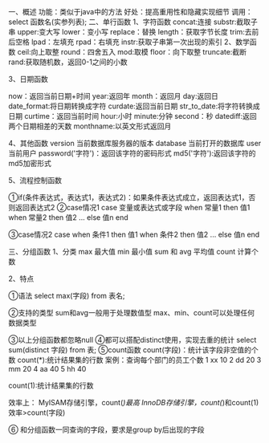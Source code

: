 一、概述
功能：类似于java中的方法
好处：提高重用性和隐藏实现细节
调用：select 函数名(实参列表);
二、单行函数
1、字符函数
concat:连接
substr:截取子串
upper:变大写
lower：变小写
replace：替换
length：获取字节长度
trim:去前后空格
lpad：左填充
rpad：右填充
instr:获取子串第一次出现的索引
2、数学函数
ceil:向上取整
round：四舍五入
mod:取模
floor：向下取整
truncate:截断
rand:获取随机数，返回0-1之间的小数

3、日期函数

now：返回当前日期+时间
year:返回年
month：返回月
day:返回日
date_format:将日期转换成字符
curdate:返回当前日期
str_to_date:将字符转换成日期
curtime：返回当前时间
hour:小时
minute:分钟
second：秒
datediff:返回两个日期相差的天数
monthname:以英文形式返回月


4、其他函数
version 当前数据库服务器的版本
database 当前打开的数据库
user当前用户
password('字符')：返回该字符的密码形式
md5('字符'):返回该字符的md5加密形式



5、流程控制函数

①if(条件表达式，表达式1，表达式2)：如果条件表达式成立，返回表达式1，否则返回表达式2
②case情况1
case 变量或表达式或字段
when 常量1 then 值1
when 常量2 then 值2
...
else 值n
end

③case情况2
case 
when 条件1 then 值1
when 条件2 then 值2
...
else 值n
end

三、分组函数
1、分类
max 最大值
min 最小值
sum 和
avg 平均值
count 计算个数

2、特点

①语法
select max(字段) from 表名;

②支持的类型
sum和avg一般用于处理数值型
max、min、count可以处理任何数据类型

③以上分组函数都忽略null
④都可以搭配distinct使用，实现去重的统计
select sum(distinct 字段) from 表;
⑤count函数
count(字段)：统计该字段非空值的个数
count(*):统计结果集的行数
案例：查询每个部门的员工个数
1 xx    10
2 dd    20
3 mm    20
4 aa    40
5 hh    40

count(1):统计结果集的行数

效率上：
MyISAM存储引擎，count(*)最高
InnoDB存储引擎，count(*)和count(1)效率>count(字段)

⑥ 和分组函数一同查询的字段，要求是group by后出现的字段